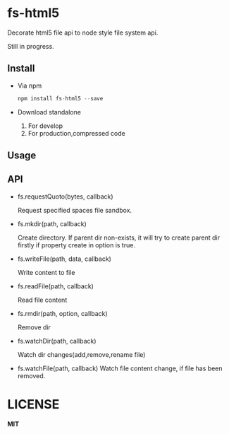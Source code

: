 # fs-html5
Decorate html5 file api to node style file system api. 

Still in progress.

## Install

* Via npm

  ```javascript
  npm install fs-html5 --save
  ```

*  Download standalone

	1. For develop
	2. For production,compressed code

## Usage



## API

* fs.requestQuoto(bytes, callback)
	
    Request specified spaces file sandbox.

* fs.mkdir(path, callback)
	
    Create directory. If parent dir non-exists, it will try to create parent dir firstly if property create in option is true.
    
* fs.writeFile(path, data, callback)

	Write content to file

* fs.readFile(path, callback)
	
	Read file content

* fs.rmdir(path, option, callback)

	Remove dir
    
* fs.watchDir(path, callback)
	
	Watch dir changes(add,remove,rename file)

* fs.watchFile(path, callback)
	Watch file content change, if file has been removed.

# LICENSE
**MIT**